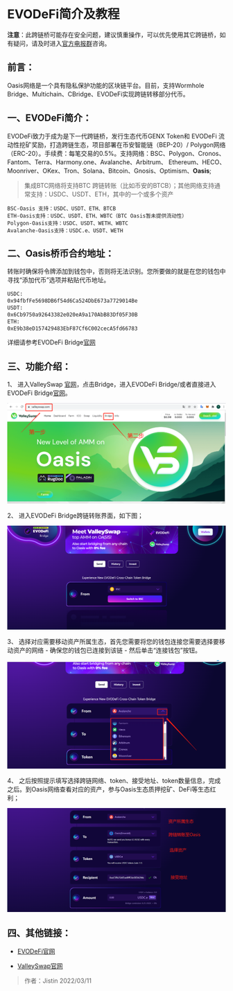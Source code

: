 # EVODeFi简介及教程

**注意**：此跨链桥可能存在安全问题，建议慎重操作，可以优先使用其它跨链桥，如有疑问，请及时进入[官方电报群](https://t.me/oasisnetworkchina)咨询。

## 前言：
Oasis网络是一个具有隐私保护功能的区块链平台。目前，支持Wormhole Bridge、Multichain、CBridge、EVODeFi实现跨链转移部分代币。

## 一、EVODeFi简介： 
EVODeFi致力于成为是下一代跨链桥，发行生态代币GENX Token和 EVODeFi 流动性挖矿奖励，打造跨链生态，项目部署在币安智能链（BEP-20）/ Polygon网络（ERC-20）。手续费：每笔交易的0.5%。支持网络：BSC、Polygon、Cronos、Fantom、Terra、Harmony.one、Avalanche、Arbitrum、 Ethereum、HECO、 Moonriver、OKex、Tron、Solana、Bitcoin、Gnosis、Optimism、**Oasis**;

> 集成BTC网络将支持BTC 跨链转账（比如币安的BTCB）；其他网络支持通常支持：USDC、USDT、ETH，其中的一个或多个资产

```
BSC-Oasis 支持：USDC、USDT、ETH、BTCB
ETH-Oasis支持：USDC、USDT、ETH、WBTC（BTC Oasis暂未提供流动性）
Polygon-Oasis支持：USDC、USDT、WETH、WBTC
Avalanche-Oasis支持：USDC.e、USDT、WETH
```

## 二、Oasis桥币合约地址：

转账时确保将令牌添加到钱包中，否则将无法识别。您所要做的就是在您的钱包中寻找“添加代币”选项并粘贴代币地址。 

```
USDC:
0x94fbfFe5698DB6f54d6Ca524DbE673a7729014Be
USDT:
0x6Cb9750a92643382e020eA9a170AbB83Df05F30B
ETH:
0xE9b38eD157429483EbF87Cf6C002cecA5fd66783
```

详细请参考EVODeFi Bridge[官网](https://docs.evodefi.com/evodefi-the-next-generation-cross-chain-bridge/evodefi-bridge/bridge-faq)



## 三、功能介绍：

1、	进入ValleySwap [官网](https://valleyswap.com/)，点击Bridge，进入EVODeFi Bridge/或者直接进入EVODeFi Bridge[官网](https://bridge.evodefi.com/)。

![](1.png)

2、	进入EVODeFi Bridge跨链转账界面，如下图；

![](2.png)

3、	选择对应需要移动资产所属生态，首先您需要将您的钱包连接您需要选择要移动资产的网络 - 确保您的钱包已连接到该链 - 然后单击“连接钱包”按钮。 

![](3.png)

4、	之后按照提示填写选择跨链网络、token、接受地址、token数量信息，完成之后。到Oasis网络查看对应的资产，参与Oasis生态质押挖矿、DeFi等生态红利；

![](4.png)

## 四、其他链接：

* [EVODeFi官网](https://bridge.evodefi.com/)

* [ValleySwap官网](https://valleyswap.com/)

>作者：Jistin 2022/03/11